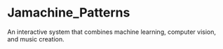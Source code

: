 # Jamachine_Patterns
 An interactive system that combines machine learning, computer vision, and music creation.
